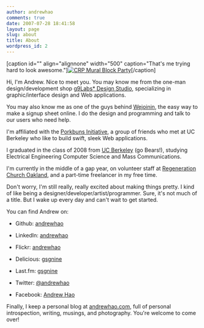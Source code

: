```yaml
---
author: andrewhao
comments: true
date: 2007-07-28 18:41:58
layout: page
slug: about
title: About
wordpress_id: 2
---
```


[caption id="" align="alignnone" width="500" caption="That's me trying hard to look awesome."][![CRP Mural Block Party](http://farm6.static.flickr.com/5069/5765857447_7a17c215ae.jpg)](http://www.flickr.com/photos/andrewhao/5765857447/)[/caption]

Hi, I'm Andrew. Nice to meet you. You may know me from the one-man design/development shop [g9Labs* Design Studio](http://www.g9labs.com), specializing in graphic/interface design and Web applications.

You may also know me as one of the guys behind [Wejoinin](http://www.wejoinin.com), the easy way to make a signup sheet online. I do the design and programming and talk to our users who need help.

I'm affiliated with the [Porkbuns Initiative](http://www.porkbuns.net), a group of friends who met at UC Berkeley who like to build swift, sleek Web applications.

I graduated in the class of 2008 from [UC Berkeley](http://www.berkeley.edu) (go Bears!), studying Electrical Engineering Computer Science and Mass Communications.

I'm currently in the middle of a gap year, on volunteer staff at [Regeneration Church Oakland](http://www.regenerationweb.com), and a part-time freelancer in my free time.

Don't worry, I'm still really, really excited about making things pretty. I kind of like being a designer/developer/artist/programmer. Sure, it's not much of a title. But I wake up every day and can't wait to get started.

You can find Andrew on:



	
  * Github: [andrewhao](http://www.github.com/andrewhao)

	
  * LinkedIn: [andrewhao](http://www.linkedin.com/in/andrewhao)

	
  * Flickr: [andrewhao](http://www.flickr.com/photos/andrewhao)

	
  * Delicious: [gsgnine](http://www.delicious.com/gsgnine)

	
  * Last.fm: [gsgnine](http://www.last.fm/user/gsgnine)

	
  * Twitter: [@andrewhao](http://www.twitter.com/andrewhao)

	
  * Facebook: [Andrew Hao](http://www.new.facebook.com/profile.php?id=1206088)


Finally, I keep a personal blog at [andrewhao.com](http://www.andrewhao.com), full of personal introspection, writing, musings, and photography. You're welcome to come over!
